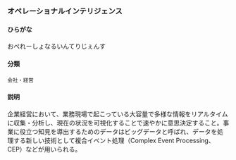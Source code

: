 <div style="display:none;">

## [あ行](securities-terms?id=あ行)

</div>

### オペレーショナルインテリジェンス

#### ひらがな

おぺれーしょなるいんてりじぇんす

#### 分類

`会社・経営`

#### 説明

企業経営において、業務現場で起こっている大容量で多様な情報をリアルタイムに収集・分析し、現在の状況を可視化することで速やかに意思決定すること。事業に役立つ知見を導出するためのデータはビッグデータと呼ばれ、データを処理する新しい技術として複合イベント処理（Complex Event Processing、CEP）などが用いられる。

<div style="display:none;">

## [か行](securities-terms?id=か行)
## [さ行](securities-terms?id=さ行)
## [た行](securities-terms?id=た行)
## [な行](securities-terms?id=な行)
## [は行](securities-terms?id=は行)
## [ま行](securities-terms?id=ま行)
## [や行](securities-terms?id=や行)
## [ら行](securities-terms?id=ら行)
## [わ行](securities-terms?id=わ行)
## [英数字・記号](securities-terms?id=英数字・記号)

</div>

